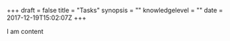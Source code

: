 +++
draft = false
title = "Tasks"
synopsis = ""
knowledgelevel = ""
date = 2017-12-19T15:02:07Z
+++

I am content
